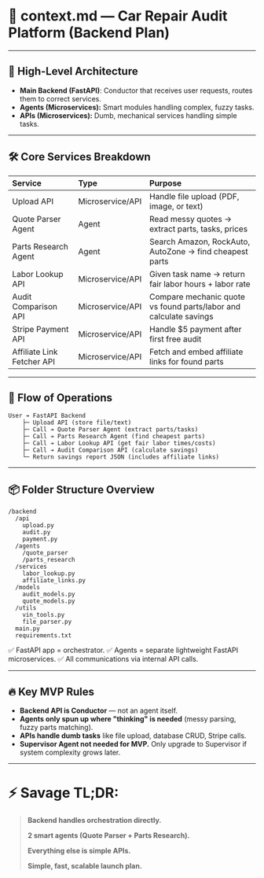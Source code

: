 # 📄 context.md — Car Repair Audit Platform (Backend Plan)

---

## 🎯 High-Level Architecture

- **Main Backend (FastAPI)**: Conductor that receives user requests, routes them to correct services.
- **Agents (Microservices):** Smart modules handling complex, fuzzy tasks.
- **APIs (Microservices):** Dumb, mechanical services handling simple tasks.

---

## 🛠️ Core Services Breakdown

| Service | Type | Purpose |
|:---|:---|:---|
| Upload API | Microservice/API | Handle file upload (PDF, image, or text) |
| Quote Parser Agent | Agent | Read messy quotes → extract parts, tasks, prices |
| Parts Research Agent | Agent | Search Amazon, RockAuto, AutoZone → find cheapest parts |
| Labor Lookup API | Microservice/API | Given task name → return fair labor hours + labor rate |
| Audit Comparison API | Microservice/API | Compare mechanic quote vs found parts/labor and calculate savings |
| Stripe Payment API | Microservice/API | Handle $5 payment after first free audit |
| Affiliate Link Fetcher API | Microservice/API | Fetch and embed affiliate links for found parts |


---

## 🧠 Flow of Operations

```plaintext
User ➔ FastAPI Backend
    ├─ Upload API (store file/text)
    ├─ Call ➔ Quote Parser Agent (extract parts/tasks)
    ├─ Call ➔ Parts Research Agent (find cheapest parts)
    ├─ Call ➔ Labor Lookup API (get fair labor times/costs)
    ├─ Call ➔ Audit Comparison API (calculate savings)
    └─ Return savings report JSON (includes affiliate links)
```

---

## 📦 Folder Structure Overview

```plaintext
/backend
  /api
    upload.py
    audit.py
    payment.py
  /agents
    /quote_parser
    /parts_research
  /services
    labor_lookup.py
    affiliate_links.py
  /models
    audit_models.py
    quote_models.py
  /utils
    vin_tools.py
    file_parser.py
  main.py
  requirements.txt
```

✅ FastAPI app = orchestrator.
✅ Agents = separate lightweight FastAPI microservices.
✅ All communications via internal API calls.


---

## 🔥 Key MVP Rules

- **Backend API is Conductor** — not an agent itself.
- **Agents only spun up where "thinking" is needed** (messy parsing, fuzzy parts matching).
- **APIs handle dumb tasks** like file upload, database CRUD, Stripe calls.
- **Supervisor Agent not needed for MVP.** Only upgrade to Supervisor if system complexity grows later.


---

# ⚡ Savage TL;DR:
> **Backend handles orchestration directly.**
>
> **2 smart agents (Quote Parser + Parts Research).**
>
> **Everything else is simple APIs.**
>
> **Simple, fast, scalable launch plan.**
